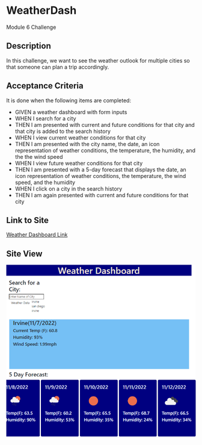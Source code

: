 # WeatherDash
Module 6 Challenge

## Description

In this challenge, we want to see the weather outlook for multiple cities so that someone can plan a trip accordingly. 


## Acceptance Criteria

It is done when the following items are completed: 

* GIVEN a weather dashboard with form inputs
* WHEN I search for a city
* THEN I am presented with current and future conditions for that city and that city is added to the search history
* WHEN I view current weather conditions for that city
* THEN I am presented with the city name, the date, an icon representation of weather conditions, the temperature, the humidity, and the the wind speed
* WHEN I view future weather conditions for that city
* THEN I am presented with a 5-day forecast that displays the date, an icon representation of weather conditions, the temperature, the wind speed, and the humidity
* WHEN I click on a city in the search history
* THEN I am again presented with current and future conditions for that city

## Link to Site

[Weather Dashboard Link](https://trianad.github.io/WeatherDash/)

## Site View


<img src="./assets/images/Website.png"> 